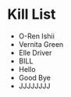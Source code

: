Kill List
=========
* O-Ren Ishii
* Vernita Green
* Elle Driver
* BILL
* Hello
* Good Bye
* JJJJJJJJ
